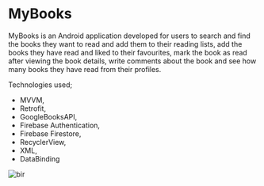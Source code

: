# MyBooks
 MyBooks is an Android application developed for users to search and find the books they want to read and add them to their reading lists, add the books they have read and liked to their favourites, mark the book as read after viewing the book details, write comments about the book and see how many books they have read from their profiles.



Technologies used;

* MVVM,
* Retrofit,
* GoogleBooksAPI,
* Firebase Authentication,
* Firebase Firestore,
* RecyclerView,
* XML,
* DataBinding


 ![bir](https://github.com/user-attachments/assets/f030934f-aba3-47b4-bd18-e990cbc855a5)


